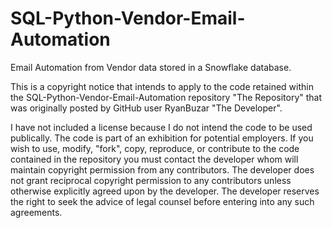 # SQL-Python-Vendor-Email-Automation
Email Automation from Vendor data stored in a Snowflake database.

This is a copyright notice that intends to apply to the code retained within the SQL-Python-Vendor-Email-Automation repository "The Repository" that was originally posted by GitHub user RyanBuzar "The Developer".

I have not included a license because I do not intend the code to be used publically. The code is part of an exhibition for potential employers. If you wish to use, modify, "fork",
copy, reproduce, or contribute to the code contained in the repository you must contact the developer whom will maintain copyright permission from any contributors. The developer does
not grant reciprocal copyright permission to any contributors unless otherwise explicitly agreed upon by the developer. The developer reserves the right to seek the advice of legal
counsel before entering into any such agreements.
